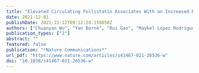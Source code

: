 ```yaml
---
title: "Elevated Circulating Follistatin Associates With an Increased Risk of Type 2 Diabetes"
date: 2021-12-01
publishDate: 2021-11-12T09:12:24.159850Z
authors: ["Chuanyan Wu", "Yan Borné", "Rui Gao", "Maykel López Rodriguez", "William C. Roell", "Jonathan M. Wilson", "Ajit Regmi", "Cheng Luan", "Dina Mansour Aly", "Andreas Peter", "Jürgen Machann", "Harald Staiger", "Andreas Fritsche", "Andreas L. Birkenfeld", "Rongya Tao", "Robert Wagner", "Mickaël Canouil", "Mun-Gwan Hong", "Jochen M. Schwenk", "Emma Ahlqvist", "Minna U. Kaikkonen", "Peter Nilsson", "Angela C. Shore", "Faisel Khan", "Andrea Natali", "Olle Melander", "Marju Orho-Melander", "Jan Nilsson", "Hans-Ulrich Häring", "Erik Renström", "Claes B. Wollheim", "Gunnar Engström", "Jianping Weng", "Ewan R. Pearson", "Paul W. Franks", "Morris F. White", "Kevin L. Duffin", "Allan Arthur Vaag", "Markku Laakso", "Norbert Stefan", "Leif Groop", "Yang De Marinis"]
publication_types: ["2"]
abstract: ""
featured: false
publication: "*Nature Communications*"
url_pdf: "https://www.nature.com/articles/s41467-021-26536-w"
doi: "10.1038/s41467-021-26536-w"
---
```


